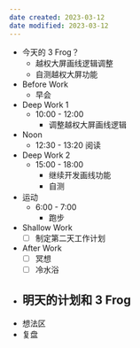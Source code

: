 ```yaml
---
date created: 2023-03-12 
date modified: 2023-03-12
---
```

- 今天的 3 Frog？
	- 越权大屏画线逻辑调整
	- 自测越权大屏功能
- Before Work
	- 早会
- Deep Work 1
	- 10:00 - 12:00
		- 调整越权大屏画线逻辑
- Noon
	- 12:30 - 13:20 阅读
- Deep Work 2
	- 15:00 - 18:00
		- 继续开发画线功能
		- 自测
- 运动
	- 6:00 - 7:00
		- 跑步
- Shallow Work
	- [ ] 制定第二天工作计划
- After Work
	- [ ] 冥想
	- [ ] 冷水浴
- 明天的计划和 3 Frog
	- 
- 想法区
- 复盘
